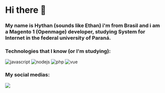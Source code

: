 # Hi there 👋
### My name is Hythan (sounds like Ethan) i'm from Brasil and i am a Magento 1 (Openmage) developer, studying System for Internet in the federal university of Paraná.

### Technologies that I know (or I'm studying):
![javascript](https://img.shields.io/badge/JavaScript-F7DF1E?style=for-the-badge&logo=javascript&logoColor=black)
![nodejs](https://img.shields.io/badge/Node.js-43853D?style=for-the-badge&logo=node.js&logoColor=white)
![php](https://img.shields.io/badge/PHP-777BB4?style=for-the-badge&logo=php&logoColor=white)
![vue](https://img.shields.io/badge/Vue.js-35495E?style=for-the-badge&logo=vue.js&logoColor=4FC08D)

### My social medias:
<div>
  <a href="www.linkedin.com/in/hythan-correia" target="_blank"><img src="https://img.shields.io/badge/LinkedIn-0077B5?style=for-the-badge&logo=linkedin&logoColor=white"></a>
</div>


